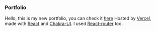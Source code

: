 ### Portfolio

Hello, this is my new portfolio, you can check it [here](https://portfolio-dreyzu.vercel.app/)
Hosted by [Vercel](https://vercel.com/new), made with [React]('https://reactjs.org/') and [Chakra-UI](https://chakra-ui.com/).
I used [React-router](https://reactrouter.com/docs/en/v6) too.

